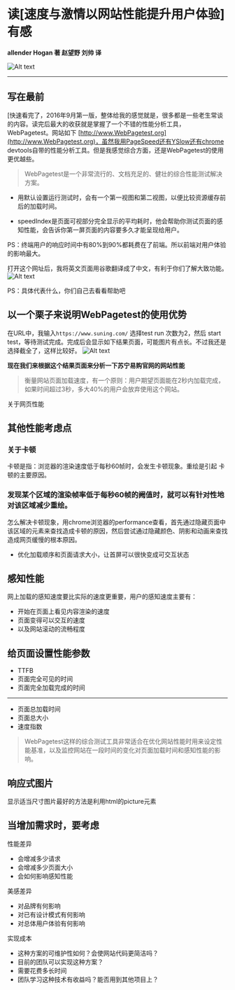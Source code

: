 # 读[速度与激情以网站性能提升用户体验]有感

**allender Hogan 著 赵望野 刘帅 译**

![Alt text](image.png)

-----
## 写在最前
[快速看完了，2016年9月第一版，整体给我的感觉就是，很多都是一些老生常谈的内容。读完后最大的收获就是掌握了一个不错的性能分析工具，WebPagetest。网站如下 [http://www.WebPagetest.org](http://www.WebPagetest.org)，虽然我用PageSpeed还有YSlow还有chrome devtools自带的性能分析工具。但是我感觉综合方面，还是WebPagetest的使用更优越些。

> WebPagetest是一个非常流行的、文档充足的、健壮的综合性能测试解决方案。

- 用默认设置运行测试时，会有一个第一视图和第二视图，以便比较资源缓存前后的加载时间。

- speedIndex是页面可视部分完全显示的平均耗时，他会帮助你测试页面的感知性能，会告诉你第一屏页面的内容要多久才能呈现给用户。

PS：终端用户的响应时间中有80%到90%都耗费在了前端。所以前端对用户体验的影响最大。

打开这个网址后，我将英文页面用谷歌翻译成了中文，有利于你们了解大致功能。
![Alt text](image-1.png)

PS：具体代表什么，你们自己去看看帮助吧

## 以一个栗子来说明WebPagetest的使用优势

在URL中，我输入`https://www.suning.com/` 选择test run 次数为2，然后 start test，等待测试完成。完成后会显示如下结果页面，可能图片有点长。不过我还是选择截全了，这样比较好。
![Alt text](image-2.png)

**现在我们来根据这个结果页面来分析一下苏宁易购官网的网站性能**

> 衡量网站页面加载速度，有一个原则：用户期望页面能在2秒内加载完成，如果时间超过3秒，多大40%的用户会放弃使用这个网站。

关于网页性能
## 其他性能考虑点
### 关于卡顿
卡顿是指：浏览器的渲染速度低于每秒60帧时，会发生卡顿现象。重绘是引起
卡顿的主要原因。
### 发现某个区域的渲染帧率低于每秒60帧的阙值时，就可以有针对性地对该区域减少重绘。
怎么解决卡顿现象，用chrome浏览器的performance查看，首先通过隐藏页面中该区域的元素来查找造成卡顿的原因，然后尝试通过隐藏颜色、阴影和动画来查找造成网页缓慢的根本原因。

- 优化加载顺序和页面请求大小，让首屏可以很快变成可交互状态

## 感知性能
网上加载的感知速度要比实际的速度更重要，用户的感知速度主要有：
- 开始在页面上看见内容渲染的速度
- 页面变得可以交互的速度
- 以及网站滚动的流畅程度

## 给页面设置性能参数
- TTFB
- 页面完全可见的时间
- 页面完全加载完成的时间


---

- 页面总加载时间
- 页面总大小
- 速度指数

> WebPagetest这样的综合测试工具非常适合在优化网站性能时用来设定性能基准，以及监控网站在一段时间的变化对页面加载时间和感知性能的影响。


## 响应式图片
显示适当尺寸图片最好的方法是利用html的picture元素


## 当增加需求时，要考虑
性能差异
- 会增减多少请求
- 会增减多少页面大小
- 会如何影响感知性能

美感差异
- 对品牌有何影响
- 对已有设计模式有何影响
- 对总体用户体验有何影响

实现成本
- 这种方案的可维护性如何？会使网站代码更简洁吗？
- 目前的团队可以实现这种方案？
- 需要花费多长时间
- 团队学习这种技术有收益吗？能否用到其他项目上？
